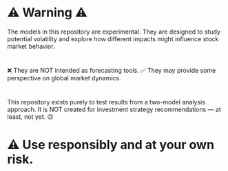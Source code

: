 # ⚠️ Warning ⚠️
The models in this repository are experimental.
They are designed to study potential volatility and explore how 
different impacts might influence stock market behavior.
#
❌ They are NOT intended as forecasting tools.
✅ They may provide some perspective on global market dynamics.
#
This repository exists purely to test results from a two-model analysis approach.
It is NOT created for investment strategy recommendations — at least, not yet. 😉
#
# ⚠️ Use responsibly and at your own risk.